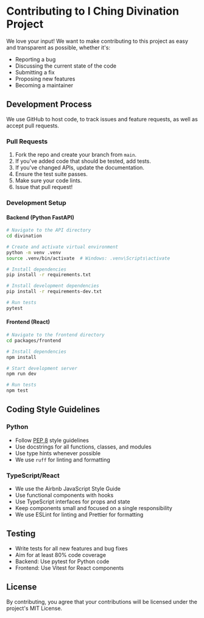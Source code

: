 # Contributing to I Ching Divination Project

We love your input! We want to make contributing to this project as easy and transparent as possible, whether it's:

- Reporting a bug
- Discussing the current state of the code
- Submitting a fix
- Proposing new features
- Becoming a maintainer

## Development Process

We use GitHub to host code, to track issues and feature requests, as well as accept pull requests.

### Pull Requests

1. Fork the repo and create your branch from `main`.
2. If you've added code that should be tested, add tests.
3. If you've changed APIs, update the documentation.
4. Ensure the test suite passes.
5. Make sure your code lints.
6. Issue that pull request!

### Development Setup

#### Backend (Python FastAPI)

```bash
# Navigate to the API directory
cd divination

# Create and activate virtual environment
python -m venv .venv
source .venv/bin/activate  # Windows: .venv\Scripts\activate

# Install dependencies
pip install -r requirements.txt

# Install development dependencies
pip install -r requirements-dev.txt

# Run tests
pytest
```

#### Frontend (React)

```bash
# Navigate to the frontend directory
cd packages/frontend

# Install dependencies
npm install

# Start development server
npm run dev

# Run tests
npm test
```

## Coding Style Guidelines

### Python

- Follow [PEP 8](https://www.python.org/dev/peps/pep-0008/) style guidelines
- Use docstrings for all functions, classes, and modules
- Use type hints whenever possible
- We use `ruff` for linting and formatting

### TypeScript/React

- We use the Airbnb JavaScript Style Guide
- Use functional components with hooks
- Use TypeScript interfaces for props and state
- Keep components small and focused on a single responsibility
- We use ESLint for linting and Prettier for formatting

## Testing

- Write tests for all new features and bug fixes
- Aim for at least 80% code coverage
- Backend: Use pytest for Python code
- Frontend: Use Vitest for React components

## License

By contributing, you agree that your contributions will be licensed under the project's MIT License.
